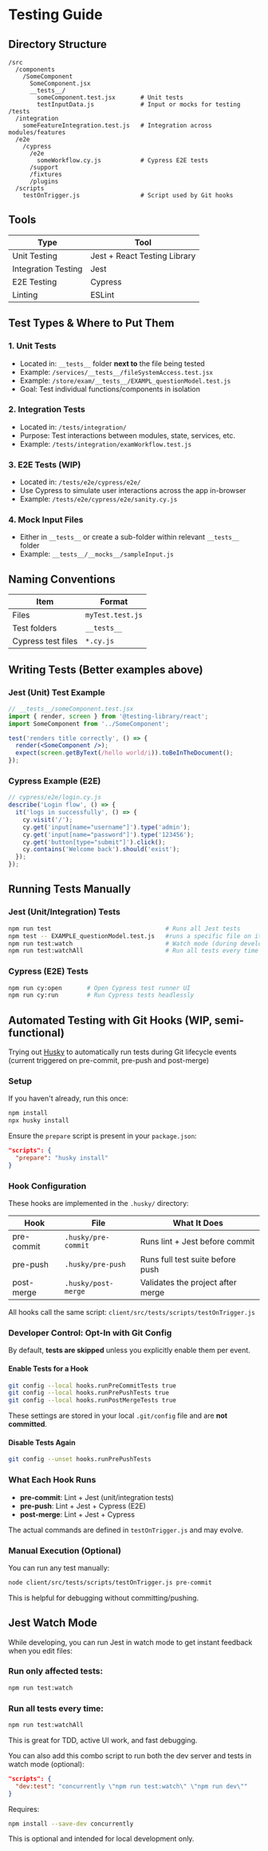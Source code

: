 ﻿# Testing Guide



## Directory Structure

```
/src
  /components
    /SomeComponent
      SomeComponent.jsx
      __tests__/
        someComponent.test.jsx       # Unit tests
        testInputData.js             # Input or mocks for testing
/tests
  /integration
    someFeatureIntegration.test.js   # Integration across modules/features
  /e2e
    /cypress
      /e2e
        someWorkflow.cy.js           # Cypress E2E tests
      /support
      /fixtures
      /plugins
  /scripts
    testOnTrigger.js                 # Script used by Git hooks
```

## Tools

| Type                | Tool                      |
|---------------------|---------------------------|
| Unit Testing        | Jest + React Testing Library |
| Integration Testing | Jest                      |
| E2E Testing         | Cypress                   |
| Linting             | ESLint                    |

## Test Types & Where to Put Them

### 1. Unit Tests
- Located in: `__tests__` folder **next to** the file being tested
- Example: `/services/__tests__/fileSystemAccess.test.jsx`
- Example: `/store/exam/__tests__/EXAMPL_questionModel.test.js`
- Goal: Test individual functions/components in isolation

### 2. Integration Tests
- Located in: `/tests/integration/`
- Purpose: Test interactions between modules, state, services, etc.
- Example: `/tests/integration/examWorkflow.test.js`

### 3. E2E Tests (WIP)
- Located in: `/tests/e2e/cypress/e2e/`
- Use Cypress to simulate user interactions across the app in-browser
- Example: `/tests/e2e/cypress/e2e/sanity.cy.js`

### 4. Mock Input Files
- Either in `__tests__` or create a sub-folder within relevant `__tests__` folder
- Example: `__tests__/__mocks__/sampleInput.js`

## Naming Conventions

| Item                | Format           |
|---------------------|------------------|
| Files               | `myTest.test.js` |
| Test folders        | `__tests__`      |
| Cypress test files  | `*.cy.js`        |

## Writing Tests (Better examples above)

### Jest (Unit) Test Example
```jsx
// __tests__/someComponent.test.jsx
import { render, screen } from '@testing-library/react';
import SomeComponent from '../SomeComponent';

test('renders title correctly', () => {
  render(<SomeComponent />);
  expect(screen.getByText(/hello world/i)).toBeInTheDocument();
});
```

### Cypress Example (E2E)
```js
// cypress/e2e/login.cy.js
describe('Login flow', () => {
  it('logs in successfully', () => {
    cy.visit('/');
    cy.get('input[name="username"]').type('admin');
    cy.get('input[name="password"]').type('123456');
    cy.get('button[type="submit"]').click();
    cy.contains('Welcome back').should('exist');
  });
});
```


## Running Tests Manually

### Jest (Unit/Integration) Tests
```bash
npm run test                                # Runs all Jest tests
npm test -- EXAMPLE_questionModel.test.js   #runs a specific file on its own
npm run test:watch                          # Watch mode (during development)
npm run test:watchAll                       # Run all tests every time a file changes
```

### Cypress (E2E) Tests
```bash
npm run cy:open       # Open Cypress test runner UI
npm run cy:run        # Run Cypress tests headlessly
```

## Automated Testing with Git Hooks (WIP, semi-functional)

Trying out [Husky](https://typicode.github.io/husky/) to automatically run tests during Git lifecycle events (current triggered on pre-commit, pre-push and post-merge)

### Setup

If you haven't already, run this once:

```bash
npm install
npx husky install
```

Ensure the `prepare` script is present in your `package.json`:
```json
"scripts": {
  "prepare": "husky install"
}
```

### Hook Configuration

These hooks are implemented in the `.husky/` directory:

| Hook        | File                | What It Does                        |
|-------------|---------------------|-------------------------------------|
| pre-commit  | `.husky/pre-commit` | Runs lint + Jest before commit      |
| pre-push    | `.husky/pre-push`   | Runs full test suite before push    |
| post-merge  | `.husky/post-merge` | Validates the project after merge   |

All hooks call the same script: `client/src/tests/scripts/testOnTrigger.js`

### Developer Control: Opt-In with Git Config

By default, **tests are skipped** unless you explicitly enable them per event.

#### Enable Tests for a Hook

```bash
git config --local hooks.runPreCommitTests true
git config --local hooks.runPrePushTests true
git config --local hooks.runPostMergeTests true
```

These settings are stored in your local `.git/config` file and are **not committed**.

#### Disable Tests Again

```bash
git config --unset hooks.runPrePushTests
```

### What Each Hook Runs

- **pre-commit**: Lint + Jest (unit/integration tests)
- **pre-push**: Lint + Jest + Cypress (E2E)
- **post-merge**: Lint + Jest + Cypress

The actual commands are defined in `testOnTrigger.js` and may evolve.

### Manual Execution (Optional)

You can run any test manually:
```bash
node client/src/tests/scripts/testOnTrigger.js pre-commit
```

This is helpful for debugging without committing/pushing.



## Jest Watch Mode

While developing, you can run Jest in watch mode to get instant feedback when you edit files:

### Run only affected tests:
```bash
npm run test:watch
```

### Run all tests every time:
```bash
npm run test:watchAll
```

This is great for TDD, active UI work, and fast debugging.

You can also add this combo script to run both the dev server and tests in watch mode (optional):

```json
"scripts": {
  "dev:test": "concurrently \"npm run test:watch\" \"npm run dev\""
}
```

Requires:
```bash
npm install --save-dev concurrently
```

This is optional and intended for local development only.

